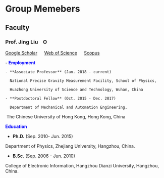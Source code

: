 # **Group Memebers**

## **Faculty**

### **Prof. Jing Liu**  &ensp; <a href="https://orcid.org/0000-0001-9944-4493"><img alt="ORCID logo" src="https://info.orcid.org/wp-content/uploads/2019/11/orcid_16x16.png" width="16" height="16" /></a> 

[Google Scholar](https://scholar.google.com/citations?hl=en&user=HHyXi-8AAAAJ) &emsp; 
[Web of Science](https://webofscience.clarivate.cn/wos/author/record/H-2632-2012) &emsp; 
[Scopus](https://www.scopus.com/authid/detail.uri?authorId=55888785500)


**- <font color="Blue">Employment</font>**

    - **Associate Professor** (Jan. 2018 - current)

      National Precise Gravity Measurement Facility, School of Physics, 

      Huazhong University of Science and Technology, Wuhan, China

    - **Postdoctoral Fellow** (Oct. 2015 - Dec. 2017) 

      Department of Mechanical and Automation Engineering, 
​
      The Chinese University of Hong Kong, Hong Kong, China

**<font color="Blue">Education</font>**

- **Ph.D.** (Sep. 2010- Jun. 2015)

Department of Physics, Zhejiang University, Hangzhou, China. 

- **B.Sc.** (Sep. 2006 - Jun. 2010)

College of Electronic Information, Hangzhou Dianzi University, Hangzhou, China.

